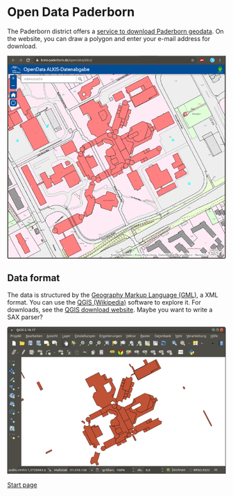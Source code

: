# Open Data Paderborn

The Paderborn district offers a [service to download Paderborn geodata](https://www.kreis-paderborn.de/kreis_paderborn/geoportal/opendata/).
On the website, you can draw a polygon and enter your e-mail address for download.

![Kreis Paderborn ALKIS](images/kreis-paderborn-alkis.png)

## Data format

The data is structured by the [Geography Markup Language (GML)](https://en.wikipedia.org/wiki/Geography_Markup_Language), a XML format.
You can use the [QGIS (Wikipedia)](https://en.wikipedia.org/wiki/QGIS) software to explore it.
For downloads, see the [QGIS download website](https://www.qgis.org/de/site/forusers/download.html).
Maybe you want to write a SAX parser?

![QGIS](images/qgis.png)

[Start page](index.md)
